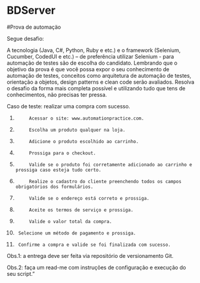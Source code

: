 # BDServer
#Prova de automaçäo

Segue desafio:

A tecnologia (Java, C#, Python, Ruby e etc.) e o framework (Selenium, Cucumber,  CodedUI e etc.) – de preferência utilizar Selenium - para automação de testes são de escolha do candidato.
Lembrando que o objetivo da prova é que você possa expor o seu conhecimento de automação de testes, conceitos como arquitetura de automação de testes, orientação a objetos, design patterns e clean code serão avaliados. Resolva o desafio da forma mais completa possível e utilizando tudo que tens de conhecimentos, não precisas ter pressa.

Caso de teste: realizar uma compra com sucesso.

1.          Acessar o site: www.automationpractice.com.

2.          Escolha um produto qualquer na loja.

3.          Adicione o produto escolhido ao carrinho.

4.          Prossiga para o checkout.

5.          Valide se o produto foi corretamente adicionado ao carrinho e prossiga caso esteja tudo certo.

6.          Realize o cadastro do cliente preenchendo todos os campos obrigatórios dos formulários.

7.          Valide se o endereço está correto e prossiga.

8.          Aceite os termos de serviço e prossiga.

9.          Valide o valor total da compra.

10.      Selecione um método de pagamento e prossiga.

11.      Confirme a compra e valide se foi finalizada com sucesso.

Obs.1: a entrega deve ser feita via repositório de versionamento Git.

Obs.2: faça um read-me com instruções de configuração e execução do seu script.”

